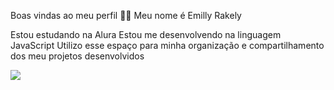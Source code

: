Boas vindas ao meu perfil 💙💙
Meu nome é Emilly Rakely 

Estou estudando na Alura
Estou me desenvolvendo na linguagem JavaScript
Utilizo esse espaço para minha organização e compartilhamento dos meu projetos desenvolvidos

![](https://img.quizur.com/f/img607a65a7e2ec47.95417271.jpg?lastEdited=1618634155)
